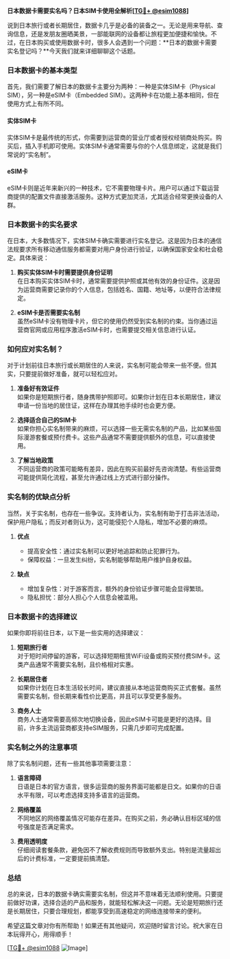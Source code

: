 **日本数据卡需要实名吗？日本SIM卡使用全解析[[TG💪+ @esim1088](https://t.me/s/esim1088)]**

说到日本旅行或者长期居住，数据卡几乎是必备的装备之一。无论是用来导航、查询信息，还是发朋友圈晒美景，一部能联网的设备都让旅程更加便捷和愉快。不过，在日本购买或使用数据卡时，很多人会遇到一个问题：**日本的数据卡需要实名登记吗？**今天我们就来详细聊聊这个话题。

### 日本数据卡的基本类型

首先，我们需要了解日本的数据卡主要分为两种：一种是实体SIM卡（Physical SIM），另一种是eSIM卡（Embedded SIM）。这两种卡在功能上基本相同，但在使用方式上有所不同。

#### 实体SIM卡
实体SIM卡是最传统的形式，你需要到运营商的营业厅或者授权经销商处购买。购买后，插入手机即可使用。实体SIM卡通常需要与你的个人信息绑定，这就是我们常说的“实名制”。

#### eSIM卡
eSIM卡则是近年来新兴的一种技术，它不需要物理卡片。用户可以通过下载运营商提供的配置文件直接激活服务。这种方式更加灵活，尤其适合经常更换设备的人群。

### 日本数据卡的实名要求

在日本，大多数情况下，实体SIM卡确实需要进行实名登记。这是因为日本的通信法规要求所有移动通信服务都需要对用户身份进行验证，以确保国家安全和社会稳定。具体来说：

1. **购买实体SIM卡时需要提供身份证明**  
   在日本购买实体SIM卡时，通常需要提供护照或其他有效的身份证件。这是因为运营商需要记录你的个人信息，包括姓名、国籍、地址等，以便符合法律规定。

2. **eSIM卡是否需要实名制**  
   虽然eSIM卡没有物理卡片，但它的使用仍然受到实名制的约束。当你通过运营商官网或应用程序激活eSIM卡时，也需要提交相关信息进行认证。

### 如何应对实名制？

对于计划前往日本旅行或长期居住的人来说，实名制可能会带来一些不便。但其实，只要提前做好准备，就可以轻松应对。

1. **准备好有效证件**  
   如果你是短期旅行者，随身携带护照即可。如果你计划在日本长期居住，建议申请一份当地的居住证，这样在办理其他手续时也会更方便。

2. **选择适合自己的SIM卡**  
   如果你担心实名制带来的麻烦，可以选择一些无需实名制的产品，比如某些国际漫游套餐或预付费卡。这些产品通常不需要提供额外的信息，可以直接使用。

3. **了解当地政策**  
   不同运营商的政策可能略有差异，因此在购买前最好先咨询清楚。有些运营商可能提供简化流程，甚至允许通过线上方式进行部分操作。

### 实名制的优缺点分析

当然，关于实名制，也存在一些争议。支持者认为，实名制有助于打击非法活动，保护用户隐私；而反对者则认为，这可能侵犯个人隐私，增加不必要的麻烦。

1. **优点**  
   - 提高安全性：通过实名制可以更好地追踪和防止犯罪行为。  
   - 保障权益：一旦发生纠纷，实名制能够帮助用户维护自身权益。

2. **缺点**  
   - 增加复杂性：对于游客而言，额外的身份验证步骤可能会显得繁琐。  
   - 隐私担忧：部分人担心个人信息会被滥用。

### 日本数据卡的选择建议

如果你即将前往日本，以下是一些实用的选择建议：

1. **短期旅行者**  
   对于短时间停留的游客，可以选择短期租赁WiFi设备或购买预付费SIM卡。这类产品通常不需要实名制，且价格相对实惠。

2. **长期居住者**  
   如果你计划在日本生活较长时间，建议直接从本地运营商购买正式套餐。虽然需要实名制，但长期来看性价比更高，并且可以享受更多服务。

3. **商务人士**  
   商务人士通常需要高频次地切换设备，因此eSIM卡可能是更好的选择。目前，许多主流运营商都支持eSIM服务，只需几步即可完成配置。

### 实名制之外的注意事项

除了实名制问题，还有一些其他事项需要注意：

1. **语言障碍**  
   日语是日本的官方语言，很多运营商的服务界面可能都是日文。如果你的日语水平有限，可以考虑选择支持多语言的运营商。

2. **网络覆盖**  
   不同地区的网络覆盖情况可能存在差异。在购买之前，务必确认目标区域的信号强度是否满足需求。

3. **费用透明度**  
   仔细阅读套餐条款，避免因不了解收费规则而导致额外支出。特别是流量超出后的计费标准，一定要提前搞清楚。

### 总结

总的来说，日本的数据卡确实需要实名制，但这并不意味着无法顺利使用。只要提前做好功课，选择合适的产品和服务，就能轻松解决这一问题。无论是短期旅行还是长期居住，只要合理规划，都能享受到高速稳定的网络连接带来的便利。

希望这篇文章对你有所帮助！如果还有其他疑问，欢迎随时留言讨论。祝大家在日本玩得开心，用得顺手！

[[TG💪+ @esim1088](https://t.me/s/esim1088) ![Image](https://i.postimg.cc/4NQfJmqS/Snipaste-2025-05-13-00-14-12.png)]